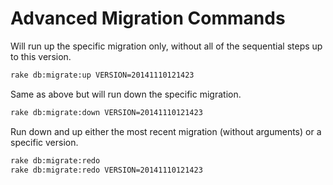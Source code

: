 # Advanced Migration Commands


Will run up the specific migration only, without all of the sequential steps up to this version.

```bash
rake db:migrate:up VERSION=20141110121423
```

Same as above but will run down the specific migration.

```bash
rake db:migrate:down VERSION=20141110121423
```

Run down and up either the most recent migration (without arguments) or a specific version.

```bash
rake db:migrate:redo
rake db:migrate:redo VERSION=20141110121423
```
